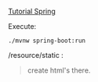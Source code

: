 [Tutorial Spring](https://spring.io/quickstart)

Execute:
```
./mvnw spring-boot:run
```

/resource/static : 
> create html's there.
